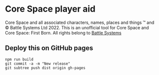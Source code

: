 # Core Space player aid

Core Space and all associated characters, names, places and things ™ and © Battle Systems Ltd 2022.
This is an unofficial tool for Core Space and Core Space: First Born. All rights belong
to [Battle Systems](https://www.battlesystems.co.uk)

## Deploy this on GitHub pages

```
npm run build
git commit -a -m "New release"
git subtree push dist origin gh-pages
```